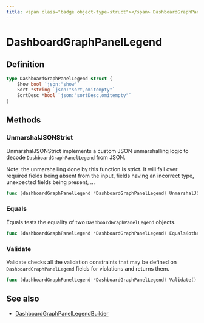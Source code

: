 ```yaml
---
title: <span class="badge object-type-struct"></span> DashboardGraphPanelLegend
---
```

# <span class="badge object-type-struct"></span> DashboardGraphPanelLegend

## Definition

```go
type DashboardGraphPanelLegend struct {
    Show bool `json:"show"`
    Sort *string `json:"sort,omitempty"`
    SortDesc *bool `json:"sortDesc,omitempty"`
}
```
## Methods

### <span class="badge object-method"></span> UnmarshalJSONStrict

UnmarshalJSONStrict implements a custom JSON unmarshalling logic to decode `DashboardGraphPanelLegend` from JSON.

Note: the unmarshalling done by this function is strict. It will fail over required fields being absent from the input, fields having an incorrect type, unexpected fields being present, …

```go
func (dashboardGraphPanelLegend *DashboardGraphPanelLegend) UnmarshalJSONStrict(raw []byte) error
```

### <span class="badge object-method"></span> Equals

Equals tests the equality of two `DashboardGraphPanelLegend` objects.

```go
func (dashboardGraphPanelLegend *DashboardGraphPanelLegend) Equals(other DashboardGraphPanelLegend) bool
```

### <span class="badge object-method"></span> Validate

Validate checks all the validation constraints that may be defined on `DashboardGraphPanelLegend` fields for violations and returns them.

```go
func (dashboardGraphPanelLegend *DashboardGraphPanelLegend) Validate() error
```

## See also

 * <span class="badge builder"></span> [DashboardGraphPanelLegendBuilder](./builder-DashboardGraphPanelLegendBuilder.md)
